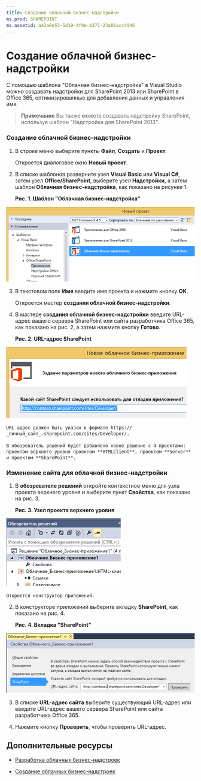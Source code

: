 ```yaml
---
title: Создание облачной бизнес-надстройки
ms.prod: SHAREPOINT
ms.assetid: a42a0e53-5d19-4f0e-b271-23a01acc4946
---
```



# Создание облачной бизнес-надстройки
С помощью шаблона "Облачная бизнес-надстройка" в Visual Studio можно создавать надстройки для SharePoint 2013 или SharePoint в Office 365, оптимизированные для добавления данных и управления ими.
> **Примечание**
> Вы также можете создавать надстройку SharePoint, используя шаблон "Надстройка для SharePoint 2013". 





### Создание облачной бизнес-надстройки


1. В строке меню выберите пункты **Файл**, **Создать** и **Проект**.

    Откроется диалоговое окно **Новый проект**.


2. В списке шаблонов разверните узел **Visual Basic** или **Visual C#**, затем узел **Office/SharePoint**, выберите узел **Надстройки**, а затем шаблон **Облачная бизнес-надстройка**, как показано на рисунке 1.

   **Рис. 1. Шаблон "Облачная бизнес-надстройка"**



![Шаблон для создания облачного бизнес-приложения](images/CloudBusinessApptemplate.PNG)





3. В текстовом поле **Имя** введите имя проекта и нажмите кнопку **OK**.

    Откроется мастер **создания облачной бизнес-надстройки**.


4. В мастере **создания облачной бизнес-надстройки** введите URL-адрес вашего сервера SharePoint или сайта разработчика Office 365, как показано на рис. 2, а затем нажмите кнопку **Готово**.

   **Рис. 2. URL-адрес SharePoint**



![URL-адрес SharePoint](images/SiteURL.PNG)


    URL-адрес должен быть указан в формате https://  _личный_сайт_.sharepoint.com/sites/Developer/.

    В обозреватель решений будет добавлено новое решение с 4 проектами: проектом верхнего уровня проектом **HTMLClient**, проектом **Server** и проектом **SharePoint**.



### Изменение сайта для облачной бизнес-надстройки


1. В **обозревателе решений** откройте контекстное меню для узла проекта верхнего уровня и выберите пункт **Свойства**, как показано на рис. 3.

   **Рис. 3. Узел проекта верхнего уровня**



![Узел проекта верхнего уровня](images/Top-levelprojectnode.PNG)


    Откроется конструктор приложений.


2. В конструкторе приложений выберите вкладку **SharePoint**, как показано на рис. 4.

   **Рис. 4. Вкладка "SharePoint"**



![Вкладка свойств SharePoint](images/SharePointtab.PNG)





3. В списке **URL-адрес сайта** выберите существующий URL-адрес или введите URL-адрес вашего сервера SharePoint или сайта разработчика Office 365.


4. Нажмите кнопку **Проверить**, чтобы проверить URL-адрес.



## Дополнительные ресурсы
<a name="bk_addresources"> </a>


-  [Разработка облачных бизнес-надстроек](develop-cloud-business-add-ins.md)


-  [Создание облачных бизнес-надстроек](create-cloud-business-add-ins.md)



